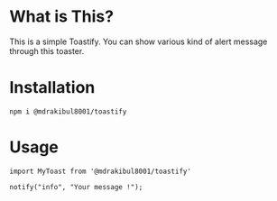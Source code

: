 # What is This?
This is a simple Toastify. You can show various kind of alert message through this toaster.

# Installation

```
npm i @mdrakibul8001/toastify

```
# Usage

```
import MyToast from '@mdrakibul8001/toastify'

notify("info", "Your message !");

```